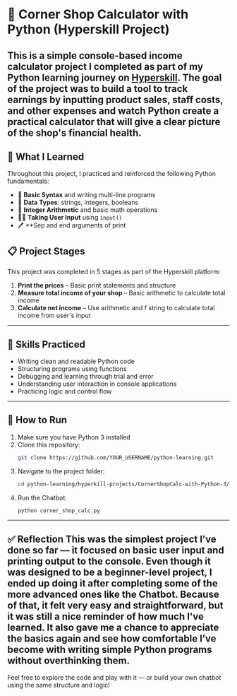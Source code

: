 # 🤑 Corner Shop Calculator with Python (Hyperskill Project)

This is a simple console-based income calculator project I completed as part of my Python learning journey on [Hyperskill](https://hyperskill.org). The goal of the project was to build a tool to track earnings by inputting product sales, staff costs, and other expenses and watch Python create a practical calculator that will give a clear picture of the shop's financial health.
---

## 🧠 What I Learned

Throughout this project, I practiced and reinforced the following Python fundamentals:

- 📜 **Basic Syntax** and writing multi-line programs
- 🔢 **Data Types**: strings, integers, booleans
- 🧮 **Integer Arithmetic** and basic math operations
- 🧑‍💻 **Taking User Input** using `input()`
- 🖊️ **Sep and end arguments of print

## 📋 Project Stages

This project was completed in 5 stages as part of the Hyperskill platform:

1. **Print the prices** – Basic print statements and structure
2. **Measure total income of your shop** – Basic arithmetic to calculate total income
3. **Calculate net income** – Use arithmetic and f string to calculate total income from user's input
---

## 🎯 Skills Practiced

- Writing clean and readable Python code
- Structuring programs using functions
- Debugging and learning through trial and error
- Understanding user interaction in console applications
- Practicing logic and control flow
---

## 🚀 How to Run

1. Make sure you have Python 3 installed
2. Clone this repository:
   ```bash
   git clone https://github.com/YOUR_USERNAME/python-learning.git
3. Navigate to the project folder:
   ```bash
   cd python-learning/hyperkill-projects/CornerShopCalc-with-Python-3/
4. Run the Chatbot:
   ```bash
   python corner_shop_calc.py
---

✅ Reflection
This was the simplest project I’ve done so far — it focused on basic user input and printing output to the console. Even though it was designed to be a beginner-level project, I ended up doing it after completing some of the more advanced ones like the Chatbot.
Because of that, it felt very easy and straightforward, but it was still a nice reminder of how much I've learned. It also gave me a chance to appreciate the basics again and see how comfortable I’ve become with writing simple Python programs without overthinking them.
---
Feel free to explore the code and play with it — or build your own chatbot using the same structure and logic!

